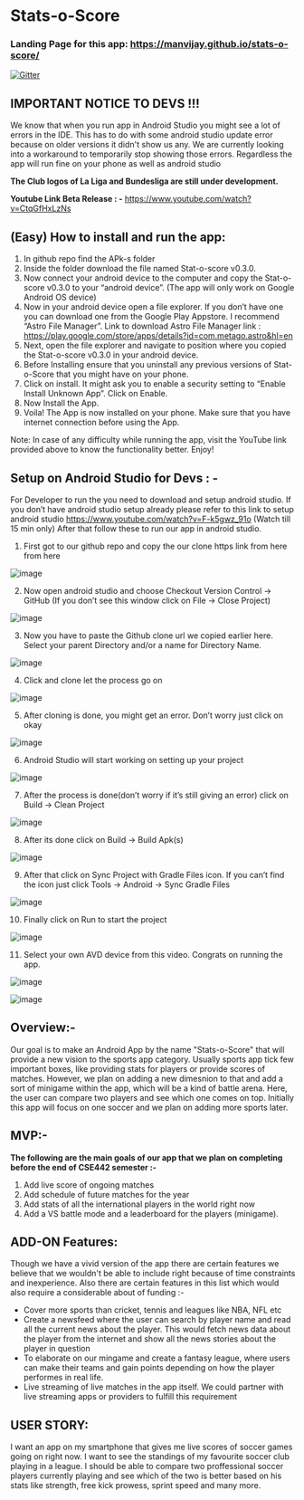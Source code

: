 # Stats-o-Score

### Landing Page for this app: https://manvijay.github.io/stats-o-score/ 


[![Gitter](https://badges.gitter.im/Join%20Chat.svg)](https://gitter.im/Stat-O-Score/Stat-O-Score_public?utm_source=badge&utm_medium=badge&utm_campaign=pr-badge&utm_content=badge)

## **IMPORTANT NOTICE TO DEVS !!!**
We know that when you run app in Android Studio you might see a lot of errors in the IDE.
This has to do with some android studio update error because on older versions it didn't show us any. We are currently looking into a workaround to temporarily stop showing those errors.
Regardless the app will run fine on your phone as well as android studio

**The Club logos of La Liga and Bundesliga are still under development.**

**Youtube Link Beta Release : -**
https://www.youtube.com/watch?v=CtqGfHxLzNs


## **(Easy) How to install and run the app:**
1.	In github repo find the APk-s folder
2.	Inside the folder download the file named Stat-o-score v0.3.0.
3.	Now connect your android device to the computer and copy the Stat-o-score v0.3.0 to your “android device”. (The app will only work on Google Android OS device)
4.	Now in your android device open a file explorer. If you don’t have one you can download one from the Google Play Appstore. I recommend “Astro File Manager”. Link to download Astro File Manager link : https://play.google.com/store/apps/details?id=com.metago.astro&hl=en 
5.	Next, open the file explorer and navigate to position where you copied the Stat-o-score v0.3.0 in your android device.
6. Before Installing ensure that you uninstall any previous versions of Stat-o-Score that you might have on your phone.
7.	Click on install. It might ask you to enable a security setting to “Enable Install Unknown App”. Click on Enable.
8.	Now Install the App.
9.	Voila! The App is now installed on your phone. Make sure that you have internet connection before using the App.

Note: In case of any difficulty while running the app, visit the YouTube link provided above to know the functionality better. Enjoy!

## **Setup on Android Studio for Devs : -**

For Developer to run the you need to download and setup android studio.
If you don’t have android studio setup already please refer to this link to setup android studio https://www.youtube.com/watch?v=F-k5gwz_91o (Watch till 15 min only)
After that follow these to run our app in android studio.
1.	First got to our github repo and copy the our clone https link from here from here

![image](https://user-images.githubusercontent.com/36175612/38015294-54784976-3239-11e8-8510-3e53e61d7cf4.png)










2.	Now open android studio and choose Checkout Version Control -> GitHub (If you don’t see this window click on File -> Close Project)

![image](https://user-images.githubusercontent.com/36175612/38015327-70f8d94e-3239-11e8-899c-b2f0ddef5d33.png)

3.	Now you have to paste the Github clone url we copied earlier here. Select your parent Directory and/or a name for Directory Name.

![image](https://user-images.githubusercontent.com/36175612/38015357-85a1498a-3239-11e8-8073-bfc32c14c3ee.png)



4.	Click and clone let the process go on

![image](https://user-images.githubusercontent.com/36175612/38015395-9f48c3a4-3239-11e8-84a5-7070fe6c951a.png)



5.	After cloning is done, you might get an error. Don’t worry just click on okay

![image](https://user-images.githubusercontent.com/36175612/38015429-bb18ae8c-3239-11e8-91d1-6995813cf8e2.png)
 

6.	Android Studio will start working on setting up your project

![image](https://user-images.githubusercontent.com/36175612/38015451-cd452842-3239-11e8-9f2c-84aae1e21ba9.png)
 






7.	After the process is done(don’t worry if it’s still giving an error) click on Build -> Clean Project

![image](https://user-images.githubusercontent.com/36175612/38015471-ddc9e7fc-3239-11e8-884b-138b89214595.png)

 

8.	After its done click on Build -> Build Apk(s)


![image](https://user-images.githubusercontent.com/36175612/38015492-eea86544-3239-11e8-938d-3219dd4c6af3.png)

 
9.	After that click on Sync Project with Gradle Files icon. If you can’t find the icon just click Tools -> Android -> Sync Gradle Files


![image](https://user-images.githubusercontent.com/36175612/38015517-04209554-323a-11e8-8371-beb424b3fe59.png)

 
10.	Finally click on Run to start the project

![image](https://user-images.githubusercontent.com/36175612/38015528-0f7fb164-323a-11e8-9af8-da7dc297c843.png)


11.	Select your own AVD device from this video. Congrats on running the app.

![image](https://user-images.githubusercontent.com/36175612/38015542-1e836980-323a-11e8-848f-52aaa387a662.png)

![image](https://user-images.githubusercontent.com/36175612/38015557-26e19f84-323a-11e8-86f9-cfa9c3710a2a.png)




## **Overview:-**
Our goal is to make an Android App by the name "Stats-o-Score" that will provide a new vision to the sports app category. Usually sports app tick few important boxes, like providing stats for players or provide scores of matches. However, we plan on adding a new dimesnion  to that and add a sort of minigame within the app, which will be a kind of battle arena. Here, the user can compare two players and see which one comes on top. Initially this app will focus on one soccer and we plan on adding more sports later.  

## **MVP:-**
**The following are the main goals of our app that we plan on completing before the end of CSE442 semester :-**
1. Add live score of ongoing matches
2. Add schedule of future matches for the year
3. Add stats of all the international players in the world right now
4. Add a VS battle mode and a leaderboard for the players (minigame).

## **ADD-ON Features:**
Though we have a vivid version of the app there are certain features we believe that we wouldn't be able to include right because of time constraints and inexperience. Also there are certain features in this list which would also require a considerable about of funding :-

- Cover more sports than cricket, tennis and leagues like NBA, NFL etc
- Create a newsfeed where the user can search by player name and read all the current news about the player. This would fetch news data about the player from the internet and show all the news stories about the player in question
- To elaborate on our mingame and create a fantasy league, where users can make their teams and gain points depending on how the player performes in real life.
- Live streaming of live matches in the app itself. We could partner with live streaming apps or providers to fulfill this requirement  

## **USER STORY:**

I want an app on my smartphone that gives me live scores of soccer games going on right now. I want to see the standings of my favourite soccer club playing in a league. I should be able to compare two proffessional soccer players currently playing and see which of the two is better based on his stats like strength, free kick prowess, sprint speed and many more.
